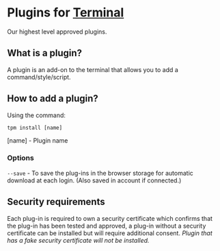 # Plugins for [Terminal](https://github.com/vaxe-dev/Terminal)
Our highest level approved plugins.
## What is a plugin?
A plugin is an add-on to the terminal that allows you to add a command/style/script.
## How to add a plugin?
Using the command:
```
tpm install [name]
```
[name] - Plugin name
### Options
`--save` - To save the plug-ins in the browser storage for automatic download at each login. (Also saved in account if connected.)
## Security requirements
Each plug-in is required to own a security certificate which confirms that the plug-in has been tested and approved, a plug-in without a security certificate can be installed but will require additional consent.
<i>Plugin that has a fake security certificate will not be installed.</i>